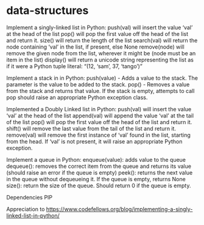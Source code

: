 # data-structures

Implement a singly-linked list in Python:
  push(val) will insert the value ‘val’ at the head of the list
  pop() will pop the first value off the head of the list and return it.
  size() will return the length of the list
  search(val) will return the node containing ‘val’ in the list, if present, else None
  remove(node) will remove the given node from the list, wherever it might be (node must be an item in the list)
  display() will return a unicode string representing the list as if it were a Python tuple literal: “(12, ‘sam’, 37, ‘tango’)”

Implement a stack in in Python:
  push(value) - Adds a value to the stack. The parameter is the value to be added to the stack.
  pop() - Removes a value from the stack and returns that value. If the stack is empty, attempts to call pop should raise an appropriate Python exception class.

Implemented a Doubly Linked list in Python:
  push(val) will insert the value ‘val’ at the head of the list
  append(val) will append the value ‘val’ at the tail of the list
  pop() will pop the first value off the head of the list and return it.
  shift() will remove the last value from the tail of the list and return it.
  remove(val) will remove the first instance of ‘val’ found in the list, starting from the head. If ‘val’ is not present, it will raise an appropriate Python exception.

Implement a queue in Python:
  enqueue(value): adds value to the queue
  dequeue(): removes the correct item from the queue and returns its value (should raise an error if the queue is empty)
  peek(): returns the next value in the queue without dequeueing it. If the queue is empty, returns None
  size(): return the size of the queue. Should return 0 if the queue is empty.



Dependencies PIP

Appreciation to https://www.codefellows.org/blog/implementing-a-singly-linked-list-in-python/
